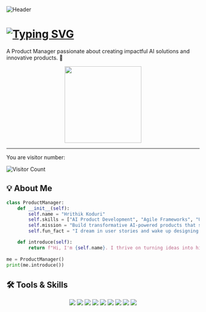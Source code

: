 ![Header](https://capsule-render.vercel.app/api?type=waving&color=gradient&height=200&text=Welcome%20to%20My%20GitHub!&fontAlign=70&fontSize=40)

# [![Typing SVG](https://readme-typing-svg.herokuapp.com?font=Fira+Code&size=18&color=F75C7E&lines=Hi!+I'm+Hrithik+Koduri+!+👋)](https://git.io/typing-svg)  
A Product Manager passionate about creating impactful AI solutions and innovative products. 🌟  

<div align="center">
  <img src="https://media.giphy.com/media/hvRJCLFzcasrR4ia7z/giphy.gif" width="200">
</div>

---

You are visitor number:  

<img src="https://profile-counter.glitch.me/riyanshibohra/count.svg" alt="Visitor Count" />


## 💡 About Me

```python
class ProductManager:
    def __init__(self):
        self.name = "Hrithik Koduri"
        self.skills = ["AI Product Development", "Agile Frameworks", "UX/UI Design", "Generative AI"]
        self.mission = "Build transformative AI-powered products that solve real-world problems."
        self.fun_fact = "I dream in user stories and wake up designing product roadmaps!"

    def introduce(self):
        return f"Hi, I'm {self.name}. I thrive on turning ideas into high-impact, scalable solutions!"
        
me = ProductManager()
print(me.introduce())
```

## 🛠️ Tools & Skills

<div align="center">
  <img src="https://img.shields.io/badge/-Python-000?style=flat&logo=python" />
  <img src="https://img.shields.io/badge/-SQL-000?style=flat&logo=mysql" />
  <img src="https://img.shields.io/badge/-TensorFlow-FF6F00?style=flat&logo=tensorflow&logoColor=white" />
  <img src="https://img.shields.io/badge/-Streamlit-FF4B4B?style=flat&logo=streamlit&logoColor=white" />
  <img src="https://img.shields.io/badge/-ReactJS-61DAFB?style=flat&logo=react&logoColor=black" />
  <img src="https://img.shields.io/badge/-AWS-232F3E?style=flat&logo=amazon-aws&logoColor=white" />
  <img src="https://img.shields.io/badge/-HuggingFace-FFD000?style=flat&logo=huggingface&logoColor=black" />
  <img src="https://img.shields.io/badge/-Figma-F24E1E?style=flat&logo=figma&logoColor=white" />
  <img src="https://img.shields.io/badge/-JIRA-0052CC?style=flat&logo=jira&logoColor=white" />
</div>

